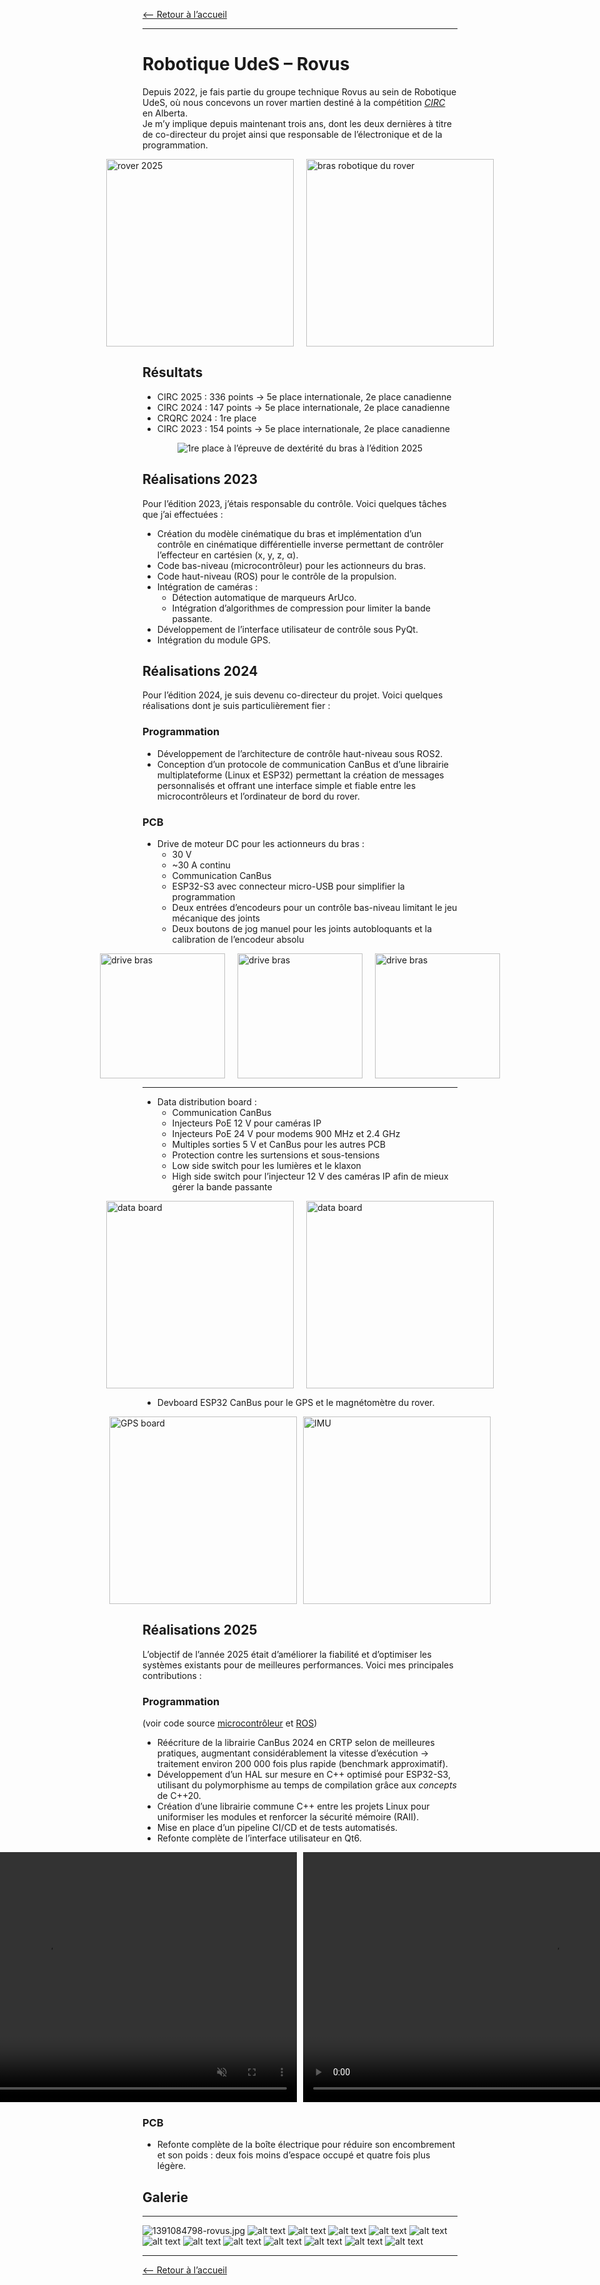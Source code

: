 [<-- Retour à l’accueil](/index.md)

--------------------------------------------------------------------------------

# Robotique UdeS – Rovus

Depuis 2022, je fais partie du groupe technique Rovus au sein de Robotique UdeS, où nous concevons un rover martien destiné à la compétition [*CIRC*](https://circ.cstag.ca/2024/) en Alberta.  
Je m’y implique depuis maintenant trois ans, dont les deux dernières à titre de co-directeur du projet ainsi que responsable de l’électronique et de la programmation.

<div style="display: flex; justify-content: center; align-items: center; gap: 10px;">
  <img src="media/rover-2025.jpeg" alt="rover 2025" style="height:300px; margin-right: 10px;">
  <img src="media/rover-arm-2025.jpg" alt="bras robotique du rover" style="height:300px;">
</div>

## Résultats

- CIRC 2025 : 336 points → 5e place internationale, 2e place canadienne  
- CIRC 2024 : 147 points → 5e place internationale, 2e place canadienne  
- CRQRC 2024 : 1re place  
- CIRC 2023 : 154 points → 5e place internationale, 2e place canadienne

<div style="display: flex; justify-content: center; align-items: center; gap: 10px;">
  <img src="media/received_782420090900139.jpeg" alt="1re place à l’épreuve de dextérité du bras à l’édition 2025">
</div>

## Réalisations 2023

Pour l’édition 2023, j’étais responsable du contrôle. Voici quelques tâches que j’ai effectuées :

- Création du modèle cinématique du bras et implémentation d’un contrôle en cinématique différentielle inverse permettant de contrôler l’effecteur en cartésien (x, y, z, α).
- Code bas-niveau (microcontrôleur) pour les actionneurs du bras.
- Code haut-niveau (ROS) pour le contrôle de la propulsion.
- Intégration de caméras :
  - Détection automatique de marqueurs ArUco.
  - Intégration d’algorithmes de compression pour limiter la bande passante.
- Développement de l’interface utilisateur de contrôle sous PyQt.
- Intégration du module GPS.

## Réalisations 2024

Pour l’édition 2024, je suis devenu co-directeur du projet. Voici quelques réalisations dont je suis particulièrement fier :

### Programmation

- Développement de l’architecture de contrôle haut-niveau sous ROS2.  
- Conception d’un protocole de communication CanBus et d’une librairie multiplateforme (Linux et ESP32) permettant la création de messages personnalisés et offrant une interface simple et fiable entre les microcontrôleurs et l’ordinateur de bord du rover.

### PCB

- Drive de moteur DC pour les actionneurs du bras :
  - 30 V  
  - ~30 A continu  
  - Communication CanBus  
  - ESP32-S3 avec connecteur micro-USB pour simplifier la programmation  
  - Deux entrées d’encodeurs pour un contrôle bas-niveau limitant le jeu mécanique des joints  
  - Deux boutons de jog manuel pour les joints autobloquants et la calibration de l’encodeur absolu

<div style="display: flex; justify-content: center; align-items: center; gap: 10px;">
  <img src="media/Screenshot%20from%202024-05-20%2023-42-54.png" alt="drive bras" style="width:200px; margin-right: 10px;">
  <img src="media/Screenshot from 2024-05-20 23-43-10.png" alt="drive bras" style="width:200px; margin-right: 10px;">
  <img src="media/drive27A.jpg" alt="drive bras" style="width:200px;">
</div>

---

- Data distribution board :
  - Communication CanBus  
  - Injecteurs PoE 12 V pour caméras IP  
  - Injecteurs PoE 24 V pour modems 900 MHz et 2.4 GHz  
  - Multiples sorties 5 V et CanBus pour les autres PCB  
  - Protection contre les surtensions et sous-tensions
  - Low side switch pour les lumières et le klaxon  
  - High side switch pour l’injecteur 12 V des caméras IP afin de mieux gérer la bande passante

<div style="display: flex; justify-content: center; align-items: center; gap: 10px;">
  <img src="media/Screenshot from 2024-05-20 23-43-44.png" alt="data board" style="height: 300px; margin-right: 10px;">
  <img src="media/ddb.jpeg" alt="data board" style="height: 300px;">
</div>

- Devboard ESP32 CanBus pour le GPS et le magnétomètre du rover.

<div style="display: flex; justify-content: center; align-items: center; gap: 10px;">
  <img src="media/gps.jpeg" alt="GPS board" style="height: 300px;">
  <img src="media/Screenshot from 2024-05-21 00-00-01.png" alt="IMU" style="height: 300px">
</div>

## Réalisations 2025

L’objectif de l’année 2025 était d’améliorer la fiabilité et d’optimiser les systèmes existants pour de meilleures performances. Voici mes principales contributions :

### Programmation  
(voir code source [microcontrôleur](https://github.com/robotique-udes/rover_micro) et [ROS](https://github.com/robotique-udes/rover))

- Réécriture de la librairie CanBus 2024 en CRTP selon de meilleures pratiques, augmentant considérablement la vitesse d’exécution → traitement environ 200 000 fois plus rapide (benchmark approximatif).  
- Développement d’un HAL sur mesure en C++ optimisé pour ESP32-S3, utilisant du polymorphisme au temps de compilation grâce aux *concepts* de C++20.  
- Création d’une librairie commune C++ entre les projets Linux pour uniformiser les modules et renforcer la sécurité mémoire (RAII).  
- Mise en place d’un pipeline CI/CD et de tests automatisés.  
- Refonte complète de l’interface utilisateur en Qt6.

<div style="display: flex; justify-content: center; align-items: center; gap: 10px;">
  <video height="400" controls muted>
    <source src="media/arm-test-circ2025.mp4" type="video/mp4">
    Your browser does not support the video tag.
  </video>

  <video height="400" controls muted>
    <source src="media/rover-driving-circ2025.mp4" type="video/mp4">
    Your browser does not support the video tag.
  </video>
</div>

### PCB

- Refonte complète de la boîte électrique pour réduire son encombrement et son poids : deux fois moins d’espace occupé et quatre fois plus légère.

## Galerie
--------------------------------------------------------------------------------

![1391084798-rovus.jpg](media/45ca7d14-44ed-480f-b7ef-cd262474ab6a.jpeg)
![alt text](media/1391084798-rovus.jpg)
![alt text](media/circ2024.jpeg)
![alt text](media/csa-0.jpeg)
![alt text](media/20250814_0963.jpg)
![alt text](media/20250814_0967.jpg)
![alt text](media/20250814_0971.jpg)
![alt text](media/20250814_0977.jpg)
![alt text](media/20250814_0992.jpg)
![alt text](media/20250814_1003.jpg)
![alt text](media/20250814_1008.jpg)
![alt text](media/20250814_1032.jpg)
![alt text](media/received_1418764759424300.jpeg)

--------------------------------------------------------------------------------

[<-- Retour à l’accueil](/index.md)
